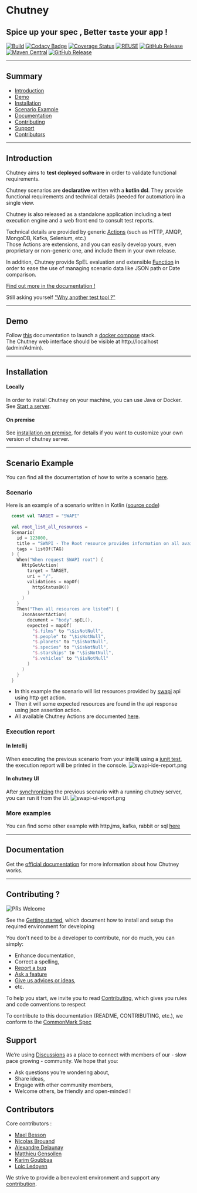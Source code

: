 <!--
  ~ SPDX-FileCopyrightText: 2017-2024 Enedis
  ~
  ~ SPDX-License-Identifier: Apache-2.0
  ~
  -->

# Chutney
## Spice up your spec , Better `taste` your app !

[![Build](https://github.com/Enedis-OSS/chutney/actions/workflows/build-all.yml/badge.svg?branch=main)](https://github.com/Enedis-OSS/chutney/actions/workflows/build-all.yml)
[![Codacy Badge](https://api.codacy.com/project/badge/Grade/559893368d134d729b204891e3ce0239)](https://www.codacy.com/gh/chutney-testing/chutney?utm_source=github.com&amp;utm_medium=referral&amp;utm_content=chutney-testing/chutney&amp;utm_campaign=Badge_Grade)
[![Coverage Status](https://codecov.io/gh/Enedis-OSS/chutney/branch/master/graph/badge.svg)](https://codecov.io/gh/chutney-testing/chutney/)
[![REUSE](https://github.com/Enedis-OSS/chutney/actions/workflows/reuse.yml/badge.svg)](https://github.com/Enedis-OSS/chutney/actions/workflows/reuse.yml)
[![GitHub Release](https://img.shields.io/github/v/release/Enedis-OSS/chutney)](https://github.com/Enedis-OSS/chutney/releases)
[![Maven Central](https://maven-badges.herokuapp.com/maven-central/com.chutneytesting/server/badge.svg)](https://maven-badges.herokuapp.com/maven-central/com.chutneytesting/server)
[![GitHub Release](https://img.shields.io/github/v/release/Enedis-OSS/chutney?label=docker)](https://github.com/Enedis-OSS/chutney/pkgs/container/chutney%2Fchutney-server)

-------------

## Summary

* [Introduction](#introduction)
* [Demo](#demo)
* [Installation](#installation)
* [Scenario Example](#scenario_example)
* [Documentation](#documentation)
* [Contributing](#contrib)
* [Support](#support)
* [Contributors](#contributors)

-------------

## <a name="introduction"></a> Introduction
Chutney aims to **test deployed software** in order to validate functional requirements.

Chutney scenarios are **declarative** written with a **kotlin dsl**. They provide functional requirements and technical details (needed for automation) in a single view.

Chutney is also released as a standalone application including a test execution engine and a web front end to consult test reports.  

Technical details are provided by generic [Actions](https://github.com/Enedis-OSS/chutney/blob/main/chutney/action-spi/src/main/java/com/chutneytesting/action/spi/Action.java) (such as HTTP, AMQP, MongoDB, Kafka, Selenium, etc.)  
Those Actions are extensions, and you can easily develop yours, even proprietary or non-generic one, and include them in your own release.

In addition, Chutney provide SpEL evaluation and extensible [Function](https://github.com/Enedis-OSS/chutney/blob/main/chutney/action-spi/src/main/java/com/chutneytesting/action/spi/SpelFunction.java) in order to ease the use of managing scenario data like JSON path or Date comparison.

[Find out more in the documentation !](https://www.chutney-testing.com/)

Still asking yourself ["Why another test tool ?"](https://www.chutney-testing.com/concepts/)

-------------
## <a name="demo"></a> Demo

Follow [this](https://github.com/Enedis-OSS/chutney/tree/main/example/.docker#demo-server-container-using-docker-compose) documentation to launch a [docker compose](https://github.com/Enedis-OSS/chutney/blob/main/example/.docker/dev-docker-compose-demo.yml) stack.  
The Chutney web interface should be visible at http://localhost (admin/Admin).

-------------

## <a name="installation"></a> Installation

#### Locally

In order to install Chutney on your machine, you can use Java or Docker. 
See [Start a server](https://www.chutney-testing.com/installation/local_dev/#start-a-server).

#### On premise

See [installation on premise](https://www.chutney-testing.com/installation/on_premise/), for details if you want to customize your own version of chutney server.

-------------

## <a name="scenario_example"></a> Scenario Example

You can find all the documentation of how to write a scenario [here](https://www.chutney-testing.com/getting_started/write/).

### Scenario

Here is an example of a scenario written in Kotlin ([source code](https://github.com/Enedis-OSS/chutney/blob/2effe53b2b73fc3b89b6f072b57a02c0e856e0a1/example/src/main/kotlin/com/chutneytesting/demo/spec/swapi.kt#L48))

```kotlin
  const val TARGET = "SWAPI"
  
  val root_list_all_resources =
  Scenario(
    id = 123000,
    title = "SWAPI - The Root resource provides information on all available resources",
    tags = listOf(TAG)
  ) {
    When("When request SWAPI root") {
      HttpGetAction(
        target = TARGET,
        uri = "/",
        validations = mapOf(
          httpStatusOK()
        )
      )
    }
    Then("Then all resources are listed") {
      JsonAssertAction(
        document = "body".spEL(),
        expected = mapOf(
          "$.films" to "\$isNotNull",
          "$.people" to "\$isNotNull",
          "$.planets" to "\$isNotNull",
          "$.species" to "\$isNotNull",
          "$.starships" to "\$isNotNull",
          "$.vehicles" to "\$isNotNull"
        )
      )
    }
  }
```

* In this example the scenario will list resources provided by [swapi](https://swapi.dev/api) api using http get action.
* Then it will some expected resources are found in the api response using json assertion action.
* All available Chutney Actions are documented [here](https://www.chutney-testing.com/documentation/actions/).

### Execution report
#### In Intellij
When executing the previous scenario from your intellij using a [junit test](https://github.com/Enedis-OSS/chutney/blob/main/example/src/test/kotlin/com/chutneytesting/example/http/SwapiTest.kt), the execution report will be printed in the console.
![swapi-ide-report.png](docs/docs/img/swapi-ide-report.png)

#### In chutney UI
After [synchronizing](https://github.com/Enedis-OSS/chutney/blob/main/example/src/main/kotlin/com/chutneytesting/demo/sync/demoServer.kt#L29) the previous scenario with a running chutney server, you can run it from the UI.
![swapi-ui-report.png](docs/docs/img/swapi-ui-report.png)

### More examples
You can find some other example with http,jms, kafka, rabbit or sql [here](https://github.com/Enedis-OSS/chutney/tree/main/example/src/main/kotlin/com/chutneytesting/example/scenario)

-------------

## <a name="documentation"></a> Documentation

Get the [official documentation](https://www.chutney-testing.com/) for more information about how Chutney works.

-------------

## <a name="contrib"></a> Contributing ?

![PRs Welcome](https://img.shields.io/badge/PRs-welcome-brightgreen.svg?style=flat-square)

See the [Getting started](GETTING_STARTED.md), which document how to install and setup the required environment for developing

You don't need to be a developer to contribute, nor do much, you can simply:
* Enhance documentation,
* Correct a spelling,
* [Report a bug](https://github.com/Enedis-OSS/chutney/issues/new/choose)
* [Ask a feature](https://github.com/Enedis-OSS/chutney/issues/new/choose)
* [Give us advices or ideas](https://github.com/Enedis-OSS/chutney/discussions/categories/ideas),
* etc.

To help you start, we invite you to read [Contributing](CONTRIBUTING.md), which gives you rules and code conventions to respect

To contribute to this documentation (README, CONTRIBUTING, etc.), we conform to the [CommonMark Spec](https://spec.commonmark.org/)

## <a name="support"></a> Support

We’re using [Discussions](https://github.com/Enedis-OSS/chutney/discussions) as a place to connect with members of our - slow pace growing - community. We hope that you:
  * Ask questions you’re wondering about,
  * Share ideas,
  * Engage with other community members,
  * Welcome others, be friendly and open-minded !

## <a name="contributors"></a> Contributors

Core contributors :
* [Mael Besson](https://github.com/bessonm)
* [Nicolas Brouand](https://github.com/nbrouand)
* [Alexandre Delaunay](https://github.com/DelaunayAlex)
* [Matthieu Gensollen](https://github.com/boddissattva)
* [Karim Goubbaa](https://github.com/KarimGl)
* [Loic Ledoyen](https://github.com/ledoyen)

We strive to provide a benevolent environment and support any [contribution](#contrib).
